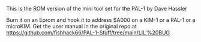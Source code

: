 This is the ROM version of the mini tool set for the PAL-1 by Dave Hassler

Burn it on an Eprom and hook it to address $A000 on a KIM-1 or a PAL-1 or a microKIM. Get the user manual in the original repo at https://github.com/fishhack66/PAL-1-Stuff/tree/main/LIL'%20BUG
